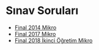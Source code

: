 # Sınav Soruları

- [Final 2014 Mikro](./S%C4%B1nav%20Sorular%C4%B1/Final%202014%20Mikro.pdf)
- [Final 2017 Mikro](./S%C4%B1nav%20Sorular%C4%B1/Final%202017%20Mikro.pdf)
- [Final 2018 İkinci Öğretim Mikro](./S%C4%B1nav%20Sorular%C4%B1/Final%202018%20%C4%B0kinci%20%C3%96%C4%9Fretim%20Mikro.pdf)
